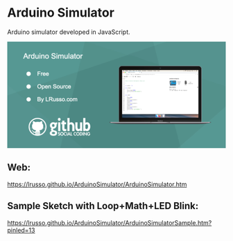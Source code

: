 # Arduino Simulator

Arduino simulator developed in JavaScript.

![alt screenshot](https://raw.githubusercontent.com/lrusso/ArduinoSimulator/master/ArduinoSimulator.png)

## Web:

https://lrusso.github.io/ArduinoSimulator/ArduinoSimulator.htm

## Sample Sketch with Loop+Math+LED Blink:

https://lrusso.github.io/ArduinoSimulator/ArduinoSimulatorSample.htm?pinled=13
